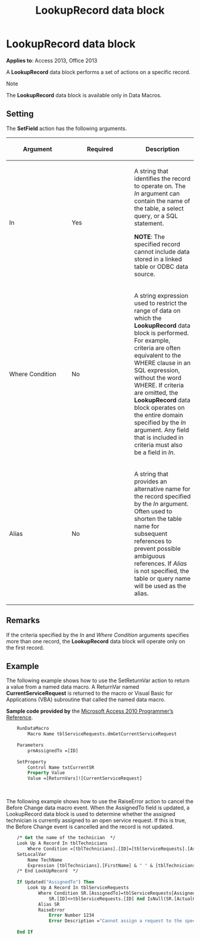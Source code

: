 ﻿---
title: LookupRecord data block
TOCTitle: LookupRecord data block
ms:assetid: 750dc8ca-3bab-c3d1-c91d-2196f9c0604d
ms:mtpsurl: https://msdn.microsoft.com/library/Ff195882(v=office.15)
ms:contentKeyID: 48545671
ms.date: 09/18/2015
mtps_version: v=office.15
---

# LookupRecord data block

**Applies to**: Access 2013, Office 2013

A **LookupRecord** data block performs a set of actions on a specific record.

> [!NOTE]
> The **LookupRecord** data block is available only in Data Macros.

## Setting

The **SetField** action has the following arguments.

<table>
<colgroup>
<col style="width: 33%" />
<col style="width: 33%" />
<col style="width: 33%" />
</colgroup>
<thead>
<tr class="header">
<th><p>Argument</p></th>
<th><p>Required</p></th>
<th><p>Description</p></th>
</tr>
</thead>
<tbody>
<tr class="odd">
<td><p>In</p></td>
<td><p>Yes</p></td>
<td><p>A string that identifies the record to operate on. The <em>In</em> argument can contain the name of the table, a select query, or a SQL statement.</p><p><strong>NOTE</strong>: The specified record cannot include data stored in a linked table or ODBC data source.</p></td>
</tr>
<tr class="even">
<td><p>Where Condition</p></td>
<td><p>No</p></td>
<td><p>A string expression used to restrict the range of data on which the <strong>LookupRecord</strong> data block is performed. For example, criteria are often equivalent to the WHERE clause in an SQL expression, without the word WHERE. If criteria are omitted, the <strong>LookupRecord</strong> data block operates on the entire domain specified by the <em>In</em> argument. Any field that is included in criteria must also be a field in <em>In</em>.</p></td>
</tr>
<tr class="odd">
<td><p>Alias</p></td>
<td><p>No</p></td>
<td><p>A string that provides an alternative name for the record specified by the <em>In</em> argument. Often used to shorten the table name for subsequent references to prevent possible ambiguous references. If <em>Alias</em> is not specified, the table or query name will be used as the alias.</p></td>
</tr>
</tbody>
</table>


## Remarks

If the criteria specified by the *In* and *Where Condition* arguments specifies more than one record, the **LookupRecord** data block will operate only on the first record.

## Example

The following example shows how to use the SetReturnVar action to return a value from a named data macro. A ReturnVar named **CurrentServiceRequest** is returned to the macro or Visual Basic for Applications (VBA) subroutine that called the named data macro.

**Sample code provided by** the [Microsoft Access 2010 Programmer’s Reference](https://www.amazon.com/Microsoft-Access-2010-Programmers-Reference/dp/8126528125).

```vb
    RunDataMacro
        Macro Name tblServiceRequests.dmGetCurrentServiceRequest
    
    Parameters
        prmAssignedTo =[ID]
    
    SetProperty
        Control Name txtCurrentSR
        Property Value
        Value =[ReturnVars]![CurrentServiceRequest]
```

<br/>

The following example shows how to use the RaiseError action to cancel the Before Change data macro event. When the AssignedTo field is updated, a LookupRecord data block is used to determine whether the assigned technician is currently assigned to an open service request. If this is true, the Before Change event is cancelled and the record is not updated.

```vb
    /* Get the name of the technician  */
    Look Up A Record In tblTechnicians
        Where Condition =[tblTechnicians].[ID]=[tblServiceRequests].[AssignedTo]
    SetLocalVar
        Name TechName
        Expression [tblTechnicians].[FirstName] & " " & [tblTechnicians].[LastName]
    /* End LookUpRecord  */
    
    If Updated("AssignedTo") Then
        Look Up A Record In tblServiceRequests
            Where Condition SR.[AssignedTo]=tblServiceRequests[AssignedTo] And 
                SR.[ID]<>tblServiceRequests.[ID] And IsNull(SR.[ActualCompletionDate])
            Alias SR
            RaiseError
                Error Number 1234
                Error Description ="Cannot assign a request to the specified technician: " & [TechName]
    
    End If
```
